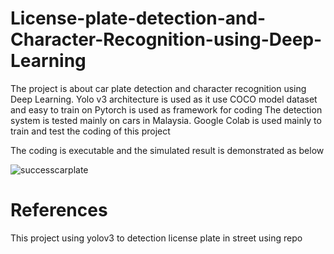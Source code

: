 # License-plate-detection-and-Character-Recognition-using-Deep-Learning

The project is about car plate detection and character recognition using Deep Learning. 
Yolo v3 architecture is used as it use COCO model dataset and easy to train on
Pytorch is used as framework for coding 
The detection system is tested mainly on cars in Malaysia.
Google Colab is used mainly to train and test the coding of this project


The coding is executable and the simulated result is demonstrated as below

![successcarplate](https://user-images.githubusercontent.com/70626062/91957656-e722f200-ed38-11ea-88d8-491568cae6d4.PNG)

# References
This project using yolov3 to detection license plate in street using repo 
